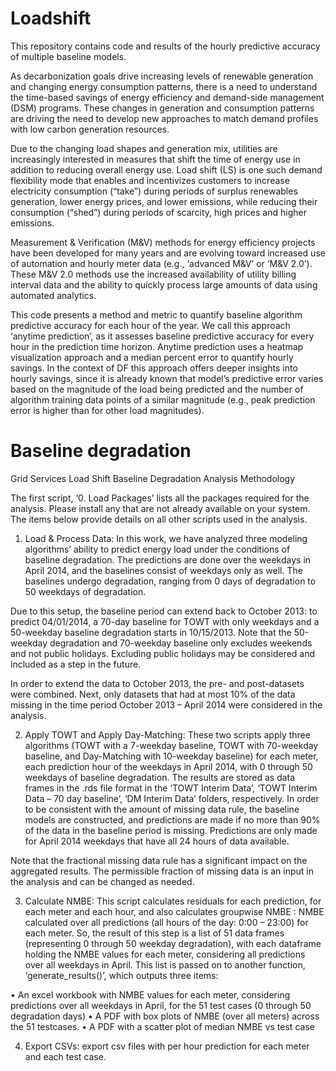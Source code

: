 # Loadshift

This repository contains code and results of the hourly predictive accuracy of multiple baseline models. 

As decarbonization goals drive increasing levels of renewable generation and changing energy consumption patterns, there is a need to understand the time-based savings of energy efficiency and demand-side management (DSM) programs.  These changes in generation and consumption patterns are driving the need to develop new approaches to match demand profiles with low carbon generation resources. 

Due to the changing load shapes and generation mix, utilities are increasingly interested in measures that shift the time of energy use in addition to reducing overall energy use. Load shift (LS) is one such demand flexibility mode that enables and incentivizes customers to increase electricity consumption (“take”) during periods of surplus renewables generation, lower energy prices, and lower emissions, while reducing their consumption (“shed”) during periods of scarcity, high prices and higher emissions. 

Measurement & Verification (M&V) methods for energy efficiency projects have been developed for many years and are evolving toward increased use of automation and hourly meter data (e.g., ‘advanced M&V’ or ‘M&V 2.0’). These M&V 2.0 methods use the increased availability of utility billing interval data and the ability to quickly process large amounts of data using automated analytics. 

This code presents a method and metric to quantify baseline algorithm predictive accuracy for each hour of the year. We call this approach ‘anytime prediction’, as it assesses baseline predictive accuracy for every hour in the prediction time horizon. Anytime prediction uses a heatmap visualization approach and a median percent error to quantify hourly savings. In the context of  DF this approach offers deeper insights into hourly savings, since it is already known that model’s predictive error varies based on the magnitude of the load being predicted and the number of algorithm training data points of a similar magnitude (e.g., peak prediction error is higher than for other load magnitudes). 


# Baseline degradation

Grid Services Load Shift Baseline Degradation Analysis Methodology

The first script, ‘0. Load Packages’ lists all the packages required for the analysis. Please install any that are not already available on your system. The items below provide details on all other scripts used in the analysis. 

1.	Load & Process Data: In this work, we have analyzed three modeling algorithms’ ability to predict energy load under the conditions of baseline degradation. The predictions are done over the weekdays in April 2014, and the baselines consist of weekdays only as well. The baselines undergo degradation, ranging from 0 days of degradation to 50 weekdays of degradation. 

Due to this setup, the baseline period can extend back to October 2013: to predict 04/01/2014, a 70-day baseline for TOWT with only weekdays and a 50-weekday baseline degradation starts in 10/15/2013. Note that the 50-weekday degradation and 70-weekday baseline only excludes weekends and not public holidays. Excluding public holidays may be considered and included as a step in the future.

In order to extend the data to October 2013, the pre- and post-datasets were combined. Next, only datasets that had at most 10% of the data missing in the time period October 2013 – April 2014 were considered in the analysis.

2.	Apply TOWT and Apply Day-Matching: These two scripts apply three algorithms (TOWT with a 7-weekday baseline, TOWT with 70-weekday baseline, and Day-Matching with 10-weekday baseline) for each meter, each prediction hour of the weekdays in April 2014, with 0 through 50 weekdays of baseline degradation. The results are stored as data frames in the .rds file format in the ‘TOWT Interim Data’, ‘TOWT Interim Data – 70 day baseline’, ‘DM Interim Data’ folders, respectively. In order to be consistent with the amount of missing data rule, the baseline models are constructed, and predictions are made if no more than 90% of the data in the baseline period is missing. Predictions are only made for April 2014 weekdays that have all 24 hours of data available. 

Note that the fractional missing data rule has a significant impact on the aggregated results. The permissible fraction of missing data is an input in the analysis and can be changed as needed.

3.	Calculate NMBE: This script calculates residuals for each prediction, for each meter and each hour, and also calculates groupwise NMBE : NMBE calculated over all predictions (all hours of the day: 0:00 – 23:00) for each meter. So, the result of this step is a list of 51 data frames (representing 0 through 50 weekday degradation), with each dataframe holding the NMBE values for each meter, considering all predictions over all weekdays in April.
This list is passed on to another function, ‘generate_results()’, which outputs three items:

•	An excel workbook with NMBE values for each meter, considering predictions over all weekdays in April, for the 51 test cases (0 through 50 degradation days)
•	A PDF with box plots of NMBE (over all meters) across the 51 testcases.
•	A PDF with a scatter plot of median NMBE vs test case

4.	Export CSVs:  export csv files with per hour prediction for each meter and each test case. 





